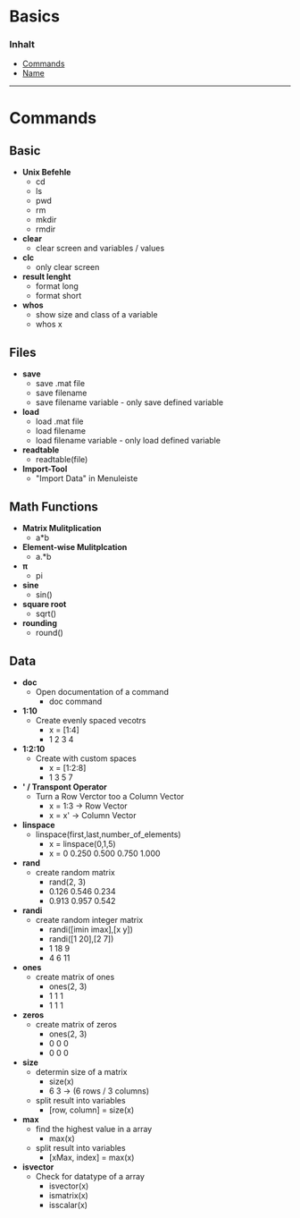# Basics

### Inhalt 
- [Commands](#Commands)
- [Name](#Link)


---
# Commands

## Basic
- **Unix Befehle**
    - cd
    - ls
    - pwd
    - rm
    - mkdir
    - rmdir
- **clear**
    - clear screen and variables / values
- **clc**
    - only clear screen
- **result lenght**
    - format long
    - format short
- **whos**
    - show size and class of a variable
    - whos x

## Files
- **save**
    - save .mat file
    - save filename
    - save filename variable - only save defined variable
- **load**
    - load .mat file
    - load filename
    - load filename variable - only load defined variable
- **readtable**
    - readtable(file)
- **Import-Tool**
    - "Import Data" in Menuleiste


## Math Functions

- **Matrix Mulitplication**
    - a*b
- **Element-wise Mulitplcation**
    - a.*b
- **π**
    - pi
- **sine**
    - sin()    
- **square root**
    - sqrt()
- **rounding**
    - round()

## Data
- **doc**
    - Open documentation of a command
        - doc command
- **1:10**
    - Create evenly spaced vecotrs
        - x = [1:4]
        - 1 2 3 4
- **1:2:10**
    - Create with custom spaces
        - x = [1:2:8]
        - 1 3 5 7
- **' / Transpont Operator**
    - Turn a Row Verctor too a Column Vector
        - x = 1:3 -> Row Vector
        - x = x' -> Column Vector
- **linspace**
    - linspace(first,last,number_of_elements)
        - x = linspace(0,1,5)
        - x = 0    0.250    0.500    0.750    1.000     
- **rand**
    - create random matrix
        - rand(2, 3)
        - 0.126	0.546 0.234
        - 0.913	0.957 0.542
- **randi**
    - create random integer matrix
        - randi([imin imax],[x y])
        - randi([1 20],[2 7])
        - 1 18 9
        - 4 6 11
- **ones**
    - create matrix of ones
        - ones(2, 3)
        - 1 1 1
        - 1 1 1
- **zeros**
    - create matrix of zeros
        - ones(2, 3)
        - 0 0 0
        - 0 0 0
- **size**
    - determin size of a matrix
        - size(x)
        - 6 3 -> (6 rows / 3 columns)
    - split result into variables
        - [row, column] = size(x)
- **max**
    - find the highest value in a array
        - max(x)
    - split result into variables
        - [xMax, index] = max(x)
- **isvector**
    - Check for datatype of a array
        - isvector(x)
        - ismatrix(x)
        - isscalar(x)


